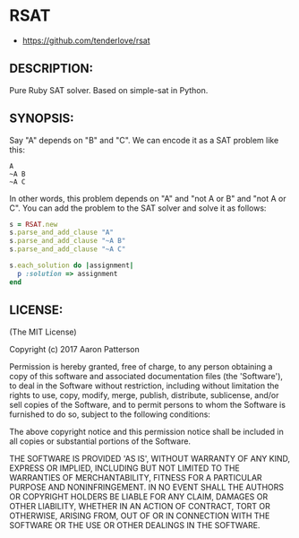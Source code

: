 # RSAT

* https://github.com/tenderlove/rsat

## DESCRIPTION:

Pure Ruby SAT solver.  Based on simple-sat in Python.

## SYNOPSIS:

Say "A" depends on "B" and "C".  We can encode it as a SAT problem like this:

```
A
~A B
~A C
```

In other words, this problem depends on "A" and "not A or B" and "not A or C".
You can add the problem to the SAT solver and solve it as follows:

```ruby
s = RSAT.new
s.parse_and_add_clause "A"
s.parse_and_add_clause "~A B"
s.parse_and_add_clause "~A C"

s.each_solution do |assignment|
  p :solution => assignment
end
```

## LICENSE:

(The MIT License)

Copyright (c) 2017 Aaron Patterson

Permission is hereby granted, free of charge, to any person obtaining
a copy of this software and associated documentation files (the
'Software'), to deal in the Software without restriction, including
without limitation the rights to use, copy, modify, merge, publish,
distribute, sublicense, and/or sell copies of the Software, and to
permit persons to whom the Software is furnished to do so, subject to
the following conditions:

The above copyright notice and this permission notice shall be
included in all copies or substantial portions of the Software.

THE SOFTWARE IS PROVIDED 'AS IS', WITHOUT WARRANTY OF ANY KIND,
EXPRESS OR IMPLIED, INCLUDING BUT NOT LIMITED TO THE WARRANTIES OF
MERCHANTABILITY, FITNESS FOR A PARTICULAR PURPOSE AND NONINFRINGEMENT.
IN NO EVENT SHALL THE AUTHORS OR COPYRIGHT HOLDERS BE LIABLE FOR ANY
CLAIM, DAMAGES OR OTHER LIABILITY, WHETHER IN AN ACTION OF CONTRACT,
TORT OR OTHERWISE, ARISING FROM, OUT OF OR IN CONNECTION WITH THE
SOFTWARE OR THE USE OR OTHER DEALINGS IN THE SOFTWARE.
